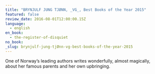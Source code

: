 ```yaml
---
title: "BRYNJULF JUNG TJØNN, _VG_, Best Books of the Year 2015"
featured: false
review_date: 2016-08-01T12:00:00.15Z
language:
  - english
en_book:
  - the-register-of-disquiet
no_book:
_slug: brynjulf-jung-tjØnn-vg-best-books-of-the-year-2015
---
```


One of Norway’s leading authors writes wonderfully, almost magically, about her famous parents and her own upbringing.


